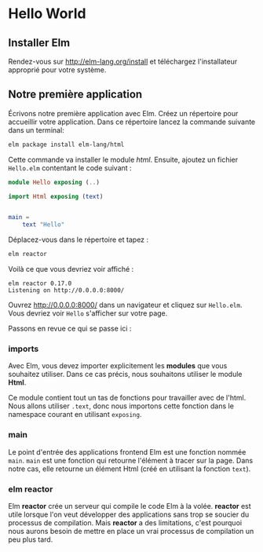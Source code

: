 # Hello World

## Installer Elm

Rendez-vous sur <http://elm-lang.org/install> et téléchargez l'installateur approprié pour votre système.

## Notre première application

Écrivons notre première application avec Elm. Créez un répertoire pour accueillir votre application. Dans ce répertoire lancez la commande suivante dans un terminal:

```bash
elm package install elm-lang/html
```

Cette commande va installer le module _html_. Ensuite, ajoutez un fichier `Hello.elm` contentant le code suivant :

```elm
module Hello exposing (..)

import Html exposing (text)


main =
    text "Hello"
```

Déplacez-vous dans le répertoire et tapez :

```bash
elm reactor
```

Voilà ce que vous devriez voir affiché :

```
elm reactor 0.17.0
Listening on http://0.0.0.0:8000/
```

Ouvrez <http://0.0.0.0:8000/>  dans un navigateur et cliquez sur `Hello.elm`. Vous devriez voir `Hello` s'afficher sur votre page.

Passons en revue ce qui se passe ici :


### imports

Avec Elm, vous devez importer explicitement les __modules__ que vous souhaitez utiliser. Dans ce cas précis, nous souhaitons utiliser le module __Html__.

Ce module contient tout un tas de fonctions pour travailler avec de l'html. Nous allons utiliser `.text`, donc nous importons cette fonction dans le namespace courant en utilisant `exposing`.

### main

Le point d'entrée des applications frontend Elm est une fonction nommée `main`. `main` est une fonction qui retourne l'élément à tracer sur la page. Dans notre cas, elle retourne un élément Html (créé en utilisant la fonction `text`).


### elm reactor

Elm __reactor__ crée un serveur qui compile le code Elm à la volée. __reactor__ est utile lorsque l'on veut développer des applications sans trop se soucier du processus de compilation. Mais __reactor__ a des limitations, c'est pourquoi nous aurons besoin de mettre en place un vrai processus de compilation un peu plus tard. 
